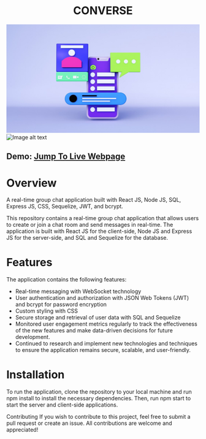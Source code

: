 <h1 align="center">CONVERSE</h1>

![Image alt text](https://raw.githubusercontent.com/SHA43F/Assets/main/Chat.jpg "CONVERSE")
![Image alt text](https://raw.githubusercontent.com/SHA43F/Repo-Assets/main/Chat-App%20(1).png?token=GHSAT0AAAAAAB3YIG7PVT735ZZTUQUDXVZCZC4YNCA "CONVERSE")

## Demo: [Jump To Live Webpage](https://group-chat-9850f.web.app)



# Overview
A real-time group chat application built with React JS, Node JS, SQL, Express JS, CSS, Sequelize, JWT, and bcrypt.

This repository contains a real-time group chat application that allows users to create or join a chat room and send messages in real-time. The application is built with React JS for the client-side, Node JS and Express JS for the server-side, and SQL and Sequelize for the database.

# Features
The application contains the following features:
- Real-time messaging with WebSocket technology
- User authentication and authorization with JSON Web Tokens (JWT) and bcrypt for password encryption
- Custom styling with CSS
- Secure storage and retrieval of user data with SQL and Sequelize
- Monitored user engagement metrics regularly to track the effectiveness of the new features and make data-driven decisions for future development.
- Continued to research and implement new technologies and techniques to ensure the application remains secure, scalable, and user-friendly.

# Installation
To run the application, clone the repository to your local machine and run npm install to install the necessary dependencies.
Then, run npm start to start the server and client-side applications.

Contributing
If you wish to contribute to this project, feel free to submit a pull request or create an issue. All contributions are welcome and appreciated!
